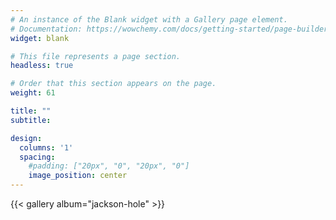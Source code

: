 ```yaml
---
# An instance of the Blank widget with a Gallery page element.
# Documentation: https://wowchemy.com/docs/getting-started/page-builder/
widget: blank

# This file represents a page section.
headless: true

# Order that this section appears on the page.
weight: 61

title: ""
subtitle:

design:
  columns: '1'
  spacing:
    #padding: ["20px", "0", "20px", "0"]
    image_position: center
---
```


{{< gallery album="jackson-hole" >}}
